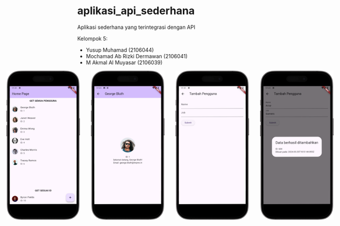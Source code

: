 # aplikasi_api_sederhana
Aplikasi sederhana yang terintegrasi dengan API

Kelompok 5:
- Yusup Muhamad (2106044)
- Mochamad Ab Rizki Dermawan (2106041)
- M Akmal Al Muyasar (2106039)

<div style="display: flex; justify-content: center;">
    <img style="margin-right: 30px;" width="200px" src="./mockup/1.png" alt="Tampilan Home" />
    <img style="margin-right: 30px;" width="200px" src="./mockup/2.png" alt="Tampilan Detail Pengguna" />
    <img style="margin-right: 30px;" width="200px" src="./mockup/3.png" alt="Tampilan Form" />
    <img width="200px" src="./mockup/4.png" alt="Tampilan Berhasil Kirim Data Form" />
</div>
